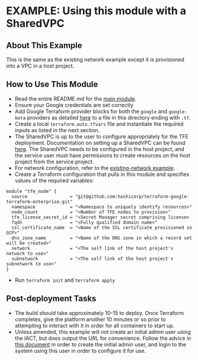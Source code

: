 # EXAMPLE: Using this module with a SharedVPC

## About This Example

This is the same as the existing network example except it is provisioned into a VPC in a host project.

## How to Use This Module

- Read the entire README.md for the [main module](https://github.com/hashicorp/terraform-google-terraform-enterprise).
- Ensure your Google credentials are set correctly
- Add Google Terraform provider blocks for both the `google` and `google-beta` providers as detailed [here](https://registry.terraform.io/providers/hashicorp/google/latest/docs/guides/provider_reference) to a file in this directory ending with `.tf`.
- Create a local `terraform.auto.tfvars` file and instantiate the required inputs as listed in the next section.
- The SharedVPC is up to the user to configure appropriately for the TFE deployment. Documentation on setting up a SharedVPC can be found [here](https://cloud.google.com/vpc/docs/provisioning-shared-vpc). The SharedVPC needs to be configured in the host project, and the service user must have permissions to create resources on the host project from the service project.
- For network configuration, refer to the [existing-network example](../existing-network).
- Create a Terraform configuration that pulls in this module and specifies values of the required variables:

```hcl
module "tfe_node" {
  source                = "git@github.com:hashicorp/terraform-google-terraform-enterprise.git"
  namespace             = "<Namespace to uniquely identify resources>"
  node_count            = "<Number of TFE nodes to provision>"
  tfe_license_secret_id = "<Secret Manager secret comprising license>
  fqdn                  = "<Fully qualified domain name>"
  ssl_certificate_name  = "<Name of the SSL certificate provisioned in GCP>"
  dns_zone_name         = "<Name of the DNS zone in which a record set will be created>"
  network               = "<The self link of the host project's network to use>"
  subnetwork            = "<The self link of the host project's subnetwork to use>"
}
```

- Run `terraform init` and `terraform apply`

## Post-deployment Tasks

- The build should take approximately 10-15 to deploy.  Once Terraform completes, give the platform another 10 minutes or so prior to attempting to interact with it in order for all containers to start up.
- Unless amended, this example will not create an initial admin user using the IACT, but does output the URL for convenience. Follow the advice in [this document](https://www.terraform.io/docs/enterprise/install/automating-initial-user.html) in order to create the initial admin user, and login to the system using this user in order to configure it for use.
